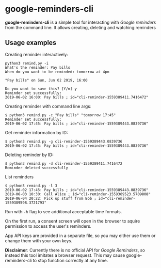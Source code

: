 # google-reminders-cli

**google-reminders-cli** is a simple tool for interacting with _Google reminders_ from the command line.
It allows creating, deleting and watching reminders

## Usage examples
Creating reminder interactively:
```
python3 remind.py -i
What's the reminder: Pay bills
When do you want to be reminded: tomorrow at 4pm

"Pay bills" on Sun, Jun 02 2019, 16:00

Do you want to save this? [Y/n] y
Reminder set successfully:
2019-06-02 16:00: Pay bills ; id="cli-reminder-1559389411.7416472"
```

Creating reminder with command line args:
```
$ python3 remind.py -c "Pay bills" "tomorrow 17:45"
Reminder set successfully:
2019-06-02 17:45: Pay bills ; id="cli-reminder-1559389443.0839736"
```

Get reminder information by ID:
```
$ python3 remind.py -g cli-reminder-1559389443.0839736
2019-06-02 17:45: Pay bills ; id="cli-reminder-1559389443.0839736"
```

Deleting reminder by ID:
```
$ python3 remind.py -d cli-reminder-1559389411.7416472
Reminder deleted successfully
```

List reminders
```
$ python3 remind.py -l 3
2019-06-02 17:45: Pay bills ; id="cli-reminder-1559389443.0839736"
2019-06-03 10:30: Call Alice ; id="cli-reminder-1559389523.5709808"
2019-06-04 20:22: Pick up stuff from Bob ; id="cli-reminder-1559389598.3721793"
```

Run with `-h` flag to see additional acceptable time formats.

On the first run, a consent screen will open in the browser to aquire permission 
to access the user's reminders.

App API keys are provided in a separate file, so you may either use them or change 
them with your own keys.


**Disclaimer**: Currently there is no official API for _Google Reminders_, so instead 
this tool imitates a browser request. This may cause google-reminders-cli to stop 
function correctly at any time.
